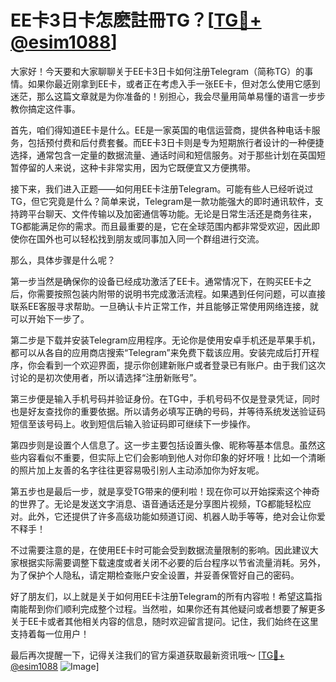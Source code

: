 # EE卡3日卡怎麽註冊TG？[[TG💪+ @esim1088](https://t.me/s/esim1088)]

大家好！今天要和大家聊聊关于EE卡3日卡如何注册Telegram（简称TG）的事情。如果你最近刚拿到EE卡，或者正在考虑入手一张EE卡，但对怎么使用它感到迷茫，那么这篇文章就是为你准备的！别担心，我会尽量用简单易懂的语言一步步教你搞定这件事。

首先，咱们得知道EE卡是什么。EE是一家英国的电信运营商，提供各种电话卡服务，包括预付费和后付费套餐。而EE卡3日卡则是专为短期旅行者设计的一种便捷选择，通常包含一定量的数据流量、通话时间和短信服务。对于那些计划在英国短暂停留的人来说，这种卡非常实用，因为它既便宜又方便携带。

接下来，我们进入正题——如何用EE卡注册Telegram。可能有些人已经听说过TG，但它究竟是什么？简单来说，Telegram是一款功能强大的即时通讯软件，支持跨平台聊天、文件传输以及加密通信等功能。无论是日常生活还是商务往来，TG都能满足你的需求。而且最重要的是，它在全球范围内都非常受欢迎，因此即使你在国外也可以轻松找到朋友或同事加入同一个群组进行交流。

那么，具体步骤是什么呢？

第一步当然是确保你的设备已经成功激活了EE卡。通常情况下，在购买EE卡之后，你需要按照包装内附带的说明书完成激活流程。如果遇到任何问题，可以直接联系EE客服寻求帮助。一旦确认卡片正常工作，并且能够正常使用网络连接，就可以开始下一步了。

第二步是下载并安装Telegram应用程序。无论你是使用安卓手机还是苹果手机，都可以从各自的应用商店搜索“Telegram”来免费下载该应用。安装完成后打开程序，你会看到一个欢迎界面，提示你创建新账户或者登录已有账户。由于我们这次讨论的是初次使用者，所以请选择“注册新账号”。

第三步便是输入手机号码并验证身份。在TG中，手机号码不仅是登录凭证，同时也是好友查找你的重要依据。所以请务必填写正确的号码，并等待系统发送验证码短信至该号码上。收到短信后输入验证码即可继续下一步操作。

第四步则是设置个人信息了。这一步主要包括设置头像、昵称等基本信息。虽然这些内容看似不重要，但实际上它们会影响到他人对你印象的好坏哦！比如一个清晰的照片加上友善的名字往往更容易吸引别人主动添加你为好友呢。

第五步也是最后一步，就是享受TG带来的便利啦！现在你可以开始探索这个神奇的世界了。无论是发送文字消息、语音通话还是分享图片视频，TG都能轻松应对。此外，它还提供了许多高级功能如频道订阅、机器人助手等等，绝对会让你爱不释手！

不过需要注意的是，在使用EE卡时可能会受到数据流量限制的影响。因此建议大家根据实际需要调整下载速度或者关闭不必要的后台程序以节省流量消耗。另外，为了保护个人隐私，请定期检查账户安全设置，并妥善保管好自己的密码。

好了朋友们，以上就是关于如何用EE卡注册Telegram的所有内容啦！希望这篇指南能帮到你们顺利完成整个过程。当然啦，如果你还有其他疑问或者想要了解更多关于EE卡或者其他相关内容的信息，随时欢迎留言提问。记住，我们始终在这里支持着每一位用户！

最后再次提醒一下，记得关注我们的官方渠道获取最新资讯哦～ [[TG💪+ @esim1088](https://t.me/s/esim1088) ![Image](https://i.postimg.cc/4NQfJmqS/Snipaste-2025-05-13-00-14-12.png)]